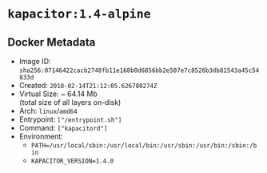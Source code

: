 # `kapacitor:1.4-alpine`

## Docker Metadata

- Image ID: `sha256:07146422cacb2748fb11e168b0d6856bb2e507e7c8526b3db81543a45c54833d`
- Created: `2018-02-14T21:12:05.626780274Z`
- Virtual Size: ~ 64.14 Mb  
  (total size of all layers on-disk)
- Arch: `linux`/`amd64`
- Entrypoint: `["/entrypoint.sh"]`
- Command: `["kapacitord"]`
- Environment:
  - `PATH=/usr/local/sbin:/usr/local/bin:/usr/sbin:/usr/bin:/sbin:/bin`
  - `KAPACITOR_VERSION=1.4.0`
